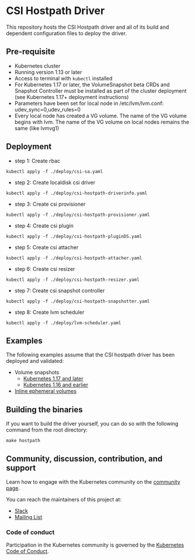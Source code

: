 # CSI Hostpath Driver

This repository hosts the CSI Hostpath driver and all of its build and dependent configuration files to deploy the driver.

## Pre-requisite
- Kubernetes cluster
- Running version 1.13 or later
- Access to terminal with `kubectl` installed
- For Kubernetes 1.17 or later, the VolumeSnapshot beta CRDs and Snapshot Controller must be installed as part of the cluster deployment (see Kubernetes 1.17+ deployment instructions)
- Parameters have been set for local node in /etc/lvm/lvm.conf: udev_sync=0,udev_rules=0
- Every local node has created a VG volume. The name of the VG volume begins with lvm. The name of the VG volume on local nodes remains the same (like lvmvg1)

## Deployment
- step 1: Create rbac
```shell
kubectl apply -f ./deploy/csi-sa.yaml
```
- step 2: Create localdisk csi driver
```shell
kubectl apply -f ./deploy/csi-hostpath-driverinfo.yaml
```
- step 3: Create csi provisioner
```shell
kubectl apply -f ./deploy/csi-hostpath-provisioner.yaml
```
- step 4: Create csi plugin
```shell
kubectl apply -f ./deploy/csi-hostpath-pluginDS.yaml
```
- step 5: Create csi attacher
```shell
kubectl apply -f ./deploy/csi-hostpath-attacher.yaml
```
- step 6: Create csi resizer
```shell
kubectl apply -f ./deploy/csi-hostpath-resizer.yaml
```
- step 7: Create csi snapshot controller
```shell
kubectl apply -f ./deploy/csi-hostpath-snapshotter.yaml
```
- step 8: Create lvm scheduler
```shell
kubectl apply -f ./deploy/lvm-scheduler.yaml
```

## Examples
The following examples assume that the CSI hostpath driver has been deployed and validated:
- Volume snapshots
  - [Kubernetes 1.17 and later](docs/example-snapshots-1.17-and-later.md)
  - [Kubernetes 1.16 and earlier](docs/example-snapshots-pre-1.17.md)
- [Inline ephemeral volumes](docs/example-ephemeral.md)

## Building the binaries
If you want to build the driver yourself, you can do so with the following command from the root directory:

```shell
make hostpath
```

## Community, discussion, contribution, and support

Learn how to engage with the Kubernetes community on the [community page](http://kubernetes.io/community/).

You can reach the maintainers of this project at:

- [Slack](http://slack.k8s.io/)
- [Mailing List](https://groups.google.com/forum/#!forum/kubernetes-dev)

### Code of conduct

Participation in the Kubernetes community is governed by the [Kubernetes Code of Conduct](code-of-conduct.md).

[owners]: https://git.k8s.io/community/contributors/guide/owners.md
[Creative Commons 4.0]: https://git.k8s.io/website/LICENSE
